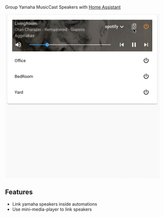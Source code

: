 

Group Yamaha MusicCast Speakers with [Home Assistant](https://github.com/home-assistant/home-assistant)


![Preview Image](group_speakers.gif)

## Features

* Link yamaha speakers inside automations
* Use mini-media-player to link speakers
